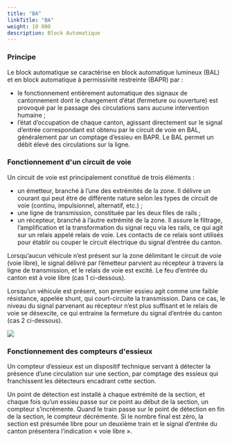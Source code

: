 ```yaml
---
title: "BA"
linkTitle: "BA"
weight: 10 000
description: Block Automatique
---
```


### Principe

Le block automatique se caractérise en block automatique lumineux (BAL) et en block automatique à permissivité restreinte (BAPR) par :
- le fonctionnement entièrement automatique des signaux de cantonnement dont le changement d’état (fermeture ou ouverture) est provoqué par le passage des circulations sans aucune intervention humaine ;
- l’état d’occupation de chaque canton, agissant directement sur le signal d’entrée correspondant est obtenu par le circuit de voie en BAL, généralement par un comptage d’essieu en BAPR.
  Le BAL permet un débit élevé des circulations sur la ligne.

### Fonctionnement d'un circuit de voie

Un circuit de voie est principalement constitué de trois éléments :
- un émetteur, branché à l’une des extrémités de la zone. Il délivre un courant qui peut être de différente nature selon les types de circuit de voie (continu, impulsionnel, alternatif, etc.) ;
- une ligne de transmission, constituée par les deux files de rails ;
- un récepteur, branché à l’autre extrémité de la zone. Il assure le filtrage, l’amplification et la transformation du signal reçu via les rails, ce qui agit sur un relais appelé relais de voie. Les contacts de ce relais sont utilisés pour établir ou couper le circuit électrique du signal d’entrée du canton.

Lorsqu’aucun véhicule n’est présent sur la zone délimitant le circuit de voie (voie libre), le signal délivré par l’émetteur parvient au récepteur à travers la ligne de transmission, et le relais de voie est excité. Le feu d’entrée du canton est à voie libre (cas 1 ci-dessous).

Lorsqu’un véhicule est présent, son premier essieu agit comme une faible résistance, appelée shunt, qui court-circuite la transmission. Dans ce cas, le niveau du signal parvenant au récepteur n’est plus suffisant et le relais de voie se désexcite, ce qui entraine la fermeture du signal d’entrée du canton (cas 2 ci-dessous).

![](/images/docs/railway-wiki/signalling/image-079.png)

### Fonctionnement des compteurs d'essieux

Un compteur d’essieux est un dispositif technique servant à détecter la présence d’une circulation sur une section, par
comptage des essieux qui franchissent les détecteurs encadrant cette section.

Un point de détection est installé à chaque extrémité de la section, et chaque fois qu’un essieu passe sur ce point au
début de la section, un compteur s’incrémente. Quand le train passe sur le point de détection en fin de la section, le
compteur décrémente. Si le nombre final est zéro, la section est présumée libre pour un deuxième train et le signal
d’entrée du canton présentera l’indication « voie libre ».

